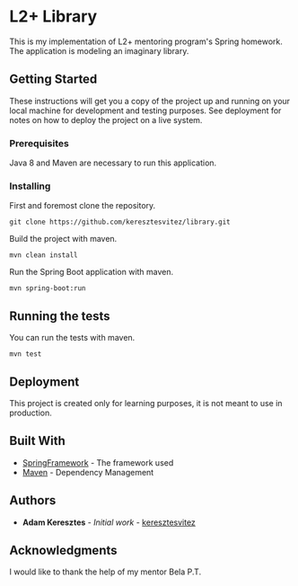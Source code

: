 # L2+ Library

This is my implementation of L2+ mentoring program's
Spring homework. The application is modeling an 
imaginary library.

## Getting Started

These instructions will get you a copy of the project up and running on your local machine for development and testing purposes. See deployment for notes on how to deploy the project on a live system.

### Prerequisites

Java 8 and Maven are necessary to run this application.

### Installing

First and foremost clone the repository.

```
git clone https://github.com/keresztesvitez/library.git
```

Build the project with maven.

```
mvn clean install
```

Run the Spring Boot application with maven.

```
mvn spring-boot:run
```

## Running the tests

You can run the tests with maven.

```
mvn test
```

## Deployment

This project is created only for learning purposes, 
it is not meant to use in production. 

## Built With

* [SpringFramework](https://spring.io/) - The framework used
* [Maven](https://maven.apache.org/) - Dependency Management

## Authors

* **Adam Keresztes** - *Initial work* - [keresztesvitez](https://github.com/keresztesvitez)

## Acknowledgments

I would like to thank the help of my mentor Bela P.T.